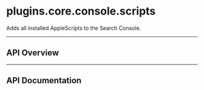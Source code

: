 # plugins.core.console.scripts

Adds all installed AppleScripts to the Search Console.

---

## API Overview

---

## API Documentation

